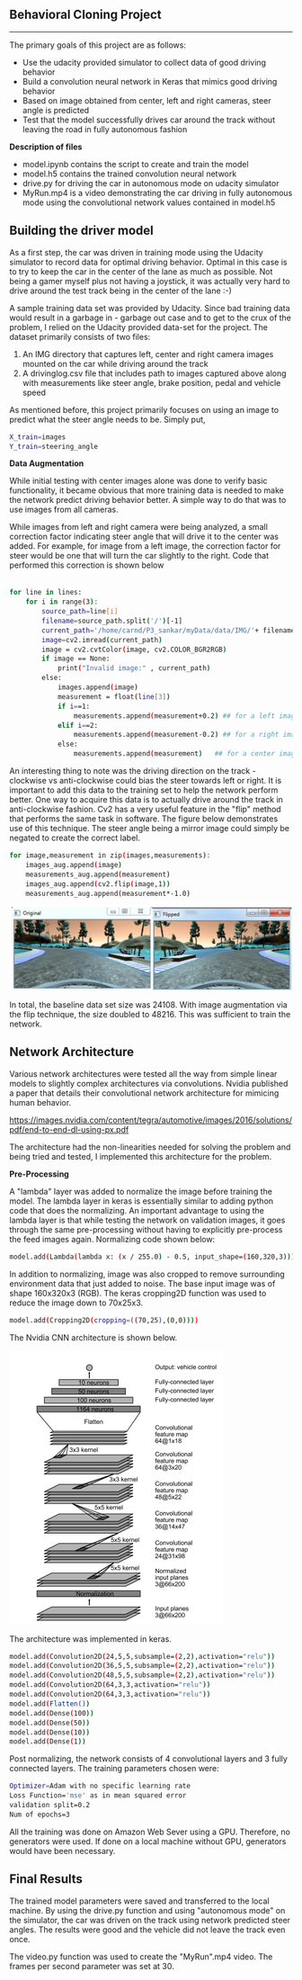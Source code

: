 ## Behavioral Cloning Project
---

The primary goals of this project are as follows:
* Use the udacity provided simulator to collect data of good driving behavior
* Build a convolution neural network in Keras that mimics good driving behavior
* Based on image obtained from center, left and right cameras, steer angle is predicted
* Test that the model successfully drives car around the track without leaving the road in fully autonomous fashion

[//]: # (Image References)

[image1]: ./examples/FlipDemonstrate.PNG "ImageAugmentation"
[image2]: ./examples/NvidiaCNNarch.PNG "NvidiaCNNArchitecture"
[image3]: ./examples/placeholder_small.png "Recovery Image"
[image4]: ./examples/placeholder_small.png "Recovery Image"
[image5]: ./examples/placeholder_small.png "Recovery Image"
[image6]: ./examples/placeholder_small.png "Normal Image"
[image7]: ./examples/placeholder_small.png "Flipped Image"

**Description of files**

* model.ipynb contains the script to create and train the model
* model.h5 contains the trained convolution neural network
* drive.py for driving the car in autonomous mode on udacity simulator
* MyRun.mp4 is a video demonstrating the car driving in fully autonomous mode using the convolutional network values contained in model.h5

**Building the driver model**
---

As a first step, the car was driven in training mode using the Udacity simulator to record data for optimal driving behavior. Optimal in this case is to try to keep the car in the center of the lane as much as possible. Not being a gamer myself plus not having a joystick, it was actually very hard to drive around the test track being in the center of the lane :-) 

A sample training data set was provided by Udacity. Since bad training data would result in a garbage in - garbage out case and to get to the crux of the problem, I  relied on the Udacity provided data-set for the project. The dataset primarily consists of two files:

1. An IMG directory that captures left, center and right camera images mounted on the car while driving around the track
2. A drivinglog.csv file that includes path to images captured above along with measurements like steer angle, brake position, pedal and vehicle speed

As mentioned before, this project primarily focuses on using an image to predict what the steer angle needs to be. Simply put, 

```sh
X_train=images
Y_train=steering_angle
```

**Data Augmentation**

While initial testing with center images alone was done to verify basic functionality, it became obvious that more training data is needed to make the network predict driving behavior better. A simple way to do that was to use images from all cameras. 

While images from left and right camera were being analyzed, a small correction factor indicating steer angle that will drive it to the center was added. For example, for image from a left image, the correction factor for steer would be one that will turn the car slightly to the right. Code that performed this correction is shown below

```sh

for line in lines:
    for i in range(3):
        source_path=line[i]
        filename=source_path.split('/')[-1]
        current_path='/home/carnd/P3_sankar/myData/data/IMG/'+ filename
        image=cv2.imread(current_path)
        image = cv2.cvtColor(image, cv2.COLOR_BGR2RGB)
        if image == None:
            print("Invalid image:" , current_path)
        else:
            images.append(image)
            measurement = float(line[3])
            if i==1:
                measurements.append(measurement+0.2) ## for a left image, steer right a bit
            elif i==2:
                measurements.append(measurement-0.2) ## for a right image, steer left a bit
            else:
                measurements.append(measurement)   ## for a center image, do nothing     
```

An interesting thing to note was the driving direction on the track - clockwise vs anti-clockwise could bias the steer towards left or right. It is important to add this data to the training set to help the network perform better. One way to acquire this data is to actually drive around the track in anti-clockwise fashion. Cv2 has a very useful feature in the "flip" method that performs the same task in software. The figure below demonstrates use of this technique. The steer angle being a mirror image could simply be negated to create the correct label.

```sh
for image,measurement in zip(images,measurements):
    images_aug.append(image)    
    measurements_aug.append(measurement)
    images_aug.append(cv2.flip(image,1))
    measurements_aug.append(measurement*-1.0)
```

![alt text][image1]


In total, the baseline data set size was 24108. With image augmentation via the flip technique, the size doubled to 48216. This was sufficient to train the network.

**Network Architecture**
---

Various network architectures were tested all the way from simple linear models to slightly complex architectures via convolutions. Nvidia published a paper that details their convolutional network architecture for mimicing human behavior.

https://images.nvidia.com/content/tegra/automotive/images/2016/solutions/pdf/end-to-end-dl-using-px.pdf

The architecture had the non-linearities needed for solving the problem and being tried and tested, I implemented this architecture for the problem. 

**Pre-Processing**

A "lambda" layer was added to normalize the image before training the model. The lambda layer in keras is essentially similar to adding python code that does the normalizing. An important advantage to using the lambda layer is that while testing the network on validation images, it goes through the same pre-processing without having to explicitly pre-process the feed images again. Normalizing code shown below:

```sh
model.add(Lambda(lambda x: (x / 255.0) - 0.5, input_shape=(160,320,3)))
```

In addition to normalizing, image was also cropped to remove surrounding environment data that just added to noise. The base input image was of shape 160x320x3 (RGB). The keras cropping2D function was used to reduce the image down to 70x25x3. 

```sh
model.add(Cropping2D(cropping=((70,25),(0,0))))
```

The Nvidia CNN architecture is shown below.

![alt text][image2]

The architecture was implemented in keras. 

```sh
model.add(Convolution2D(24,5,5,subsample=(2,2),activation="relu"))
model.add(Convolution2D(36,5,5,subsample=(2,2),activation="relu"))
model.add(Convolution2D(48,5,5,subsample=(2,2),activation="relu"))
model.add(Convolution2D(64,3,3,activation="relu"))
model.add(Convolution2D(64,3,3,activation="relu"))
model.add(Flatten())
model.add(Dense(100))
model.add(Dense(50))
model.add(Dense(10))
model.add(Dense(1))
```

Post normalizing, the network consists of 4 convolutional layers and 3 fully connected layers. The training parameters chosen were:

```sh
Optimizer=Adam with no specific learning rate
Loss Function='mse' as in mean squared error
validation split=0.2
Num of epochs=3

```
All the training was done on Amazon Web Sever using a GPU. Therefore, no generators were used. If done on a local machine without GPU, generators would have been necessary.

**Final Results**
---

The trained model parameters were saved and transferred to the local machine. By using the drive.py function and using "autonomous mode" on the simulator, the car was driven on the track using network predicted steer angles. The results were good and the vehicle did not leave the track even once. 

The video.py function was used to create the "MyRun".mp4 video. The frames per second parameter was set at 30.